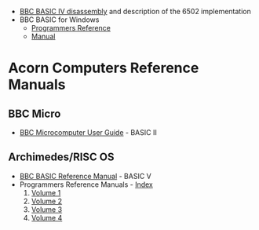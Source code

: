   * [BBC BASIC IV disassembly](http://8bs.com/basic/basic4.htm) and description of the 6502 implementation
  * BBC BASIC for Windows
    * [Programmers Reference](http://bb4w.wikispaces.com/)
    * [Manual](http://www.bbcbasic.co.uk/bbcwin/manual/index.html)

# Acorn Computers Reference Manuals #

## BBC Micro ##

  * [BBC Microcomputer User Guide](http://docs.owl-basic.googlecode.com/hg/third_party/acorn/BBCUserGuide-1.00.pdf) - BASIC II

## Archimedes/RISC OS ##

  * [BBC BASIC Reference Manual](http://docs.owl-basic.googlecode.com/hg/third_party/acorn/BBCBASIC.PDF) - BASIC V
  * Programmers Reference Manuals - [Index](http://docs.owl-basic.googlecode.com/hg/third_party/acorn/PRM-INDEX.PDF)
    1. [Volume 1](http://docs.owl-basic.googlecode.com/hg/third_party/acorn/PRM1.PDF)
    1. [Volume 2](http://docs.owl-basic.googlecode.com/hg/third_party/acorn/PRM2.PDF)
    1. [Volume 3](http://docs.owl-basic.googlecode.com/hg/third_party/acorn/PRM3.PDF)
    1. [Volume 4](http://docs.owl-basic.googlecode.com/hg/third_party/acorn/PRM4.PDF)